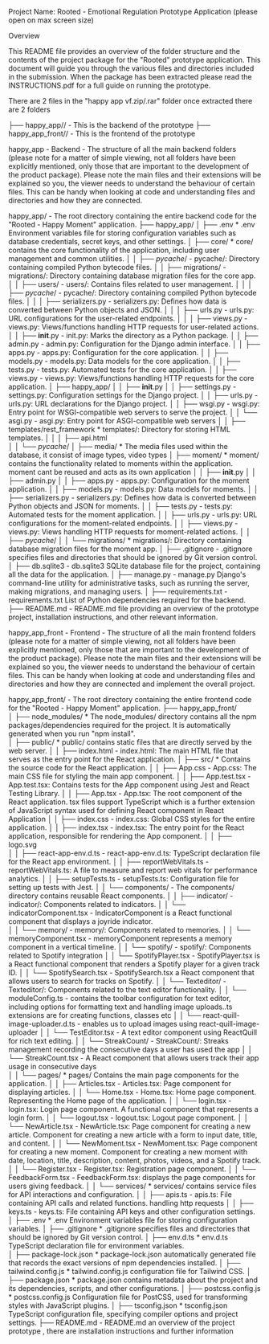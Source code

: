 Project Name: Rooted - Emotional Regulation Prototype Application (please open on max screen size)

Overview

This README file provides an overview of the folder structure and the contents of the project package for the "Rooted" prototype application. 
This document will guide you through the various files and directories included in the submission.
When the package has been extracted please read the INSTRUCTIONS.pdf for a full guide on running the prototype.

There are 2 files in the "happy app vf.zip/.rar" folder once extracted there are 2 folders

├── happy_app//          - This is the backend of the prototype 
├── happy_app_front//    - This is the frontend of the prototype 

happy_app - Backend - The structure of all the main backend folders (please note for a matter of simple viewing, not all folders have been explicitly mentioned, only those that 						 are important to the development of the product package). 
Please note the main files and their extensions will be explained so you, the viewer needs to understand the behaviour of certain files. 
This can be handy when looking at code and understanding files and directories and how they are connected.

happy_app/                           - The root directory containing the entire backend code for the "Rooted - Happy Moment" application.
├── happy_app/
│   ├── .env                       * .env Environment variables file for storing configuration variables such as database credentials, secret keys, and other settings.
│   ├── core/                      * core/ contains the core functionality of the application, including user management and common utilities.
│   │   ├── _pycache_/            - pycache/: Directory containing compiled Python bytecode files.
│   │   ├── migrations/           - migrations/: Directory containing database migration files for the core app.
│   │   ├── users/                - users/: Contains files related to user management.
│   │   │   ├── _pycache_/         - pycache/: Directory containing compiled Python bytecode files.
│   │   │   ├── serializers.py     - serializers.py: Defines how data is converted between Python objects and JSON.
│   │   │   ├── urls.py            - urls.py: URL configurations for the user-related endpoints.
│   │   │   ├── views.py           - views.py: Views/functions handling HTTP requests for user-related actions.
│   │   ├── __init__.py           - init.py: Marks the directory as a Python package.
│   │   ├── admin.py              - admin.py: Configuration for the Django admin interface.
│   │   ├── apps.py               - apps.py: Configuration for the core application.
│   │   ├── models.py             - models.py: Data models for the core application.
│   │   ├── tests.py              - tests.py: Automated tests for the core application.
│   │   ├── views.py              - views.py: Views/functions handling HTTP requests for the core application.
│   ├── happy_app/
│   │   ├── __init__.py
│   │   ├── settings.py           - settings.py: Configuration settings for the Django project.
│   │   ├── urls.py               - urls.py: URL declarations for the Django project.
│   │   ├── wsgi.py               - wsgi.py: Entry point for WSGI-compatible web servers to serve the project.
│   │   └── asgi.py               - asgi.py: Entry point for ASGI-compatible web servers
│   │   ├── templates/rest_framework * templates/: Directory for storing HTML templates.
│   │   │   ├── api.html                                           
│   │   └── _pycache_/
│   ├── media/                     * The media files used within the database, it consist of image types, video types
│   ├── moment/                    * moment/ contains the functionality related to moments within the application. moment cant be reused and acts as its own application
│   │   ├── __init__.py
│   │   ├── admin.py
│   │   ├── apps.py               - apps.py: Configuration for the moment application.
│   │   ├── models.py             - models.py: Data models for moments.
│   │   ├── serializers.py        - serializers.py: Defines how data is converted between Python objects and JSON for moments.
│   │   ├── tests.py              - tests.py: Automated tests for the moment application.
│   │   ├── urls.py               - urls.py: URL configurations for the moment-related endpoints.
│   │   ├── views.py              - views.py: Views handling HTTP requests for moment-related actions.
│   │   ├── _pycache_/
│   │   └── migrations/           * migrations/: Directory containing database migration files for the moment app.
│   ├── .gitignore                 - .gitignore specifies files and directories that should be ignored by Git version control.
│   ├── db.sqlite3                 - db.sqlite3 SQLite database file for the project, containing all the data for the application.
│   ├── manage.py                  - manage.py Django's command-line utility for administrative tasks, such as running the server, making migrations, and managing users.
│   ├── requirements.txt           - requirements.txt List of Python dependencies required for the backend.
├── README.md            - README.md file providing an overview of the prototype project, installation instructions, and other relevant information.




happy_app_front - Frontend - The structure of all the main frontend folders (please note for a matter of simple viewing, not all folders have been explicitly mentioned, only those that are important to the development of the product package). 
Please note the main files and their extensions will be explained so you, the viewer needs to understand the behaviour of certain files. This can be handy when looking at code and understanding files and directories and how they are connected and implement the overall project.

happy_app_front/                     - The root directory containing the entire frontend code for the "Rooted - Happy Moment" application.
├── happy_app_front/              
│   ├── node_modules/                 * The node_modules/ directory contains all the npm packages/dependencies required for the project. It is automatically generated when you run "npm install".             
│   ├── public/                       * public/ contains static files that are directly served by the web server. 
│   │   ├── index.html                - index.html: The main HTML file that serves as the entry point for the React application.
│   ├── src/                          * Contains the source code for the React application.
│   │   ├── App.css                   - App.css: The main CSS file for styling the main app component.
│   │   ├── App.test.tsx              - App.test.tsx: Contains tests for the App component using Jest and React Testing Library.
│   │   ├── App.tsx                   - App.tsx: The root component of the React application. tsx files support TypeScript which is a further extension of JavaScript syntax used for defining React component in React Application 
│   │   ├── index.css                 - index.css: Global CSS styles for the entire application.
│   │   ├── index.tsx                 - index.tsx: The entry point for the React application, responsible for rendering the App component.
│   │   ├── logo.svg              
│   │   ├── react-app-env.d.ts        - react-app-env.d.ts: TypeScript declaration file for the React app environment.
│   │   ├── reportWebVitals.ts        - reportWebVitals.ts: A file to measure and report web vitals for performance analytics.
│   │   ├── setupTests.ts             - setupTests.ts: Configuration file for setting up tests with Jest.
│   │   └── components/               - The components/ directory contains reusable React components.
│   │       ├── indicator/            - indicator/: Components related to indicators.
│   │            └── indicatorComponent.tsx          - IndicatorComponent is a React functional component that displays a joyride indicator.                                    
│   │       └── memory/               - memory/: Components related to memories.
│   │            └── memoryComponent.tsx             - memoryComponent represents a memory component in a vertical timeline.
│   │       └── spotify/              - spotify/: Components related to Spotify integration
│   │            └── SpotifyPlayer.tsx               - SpotifyPlayer.tsx is a React functional component that renders a Spotify player for a given track ID.
│   │            └── SpotifySearch.tsx               - SpotifySearch.tsx a React component that allows users to search for tracks on Spotify.
│   │       └── Texteditor/           - Texteditor/: Components related to the text editor functionality.
│   │            └── moduleConfig.ts                 - contains the toolbar configuration for text editor, including options for formatting text and handling image uploads..ts extensions are for creating functions, classes etc
│   │            └── react-quill-image-uploader.d.ts - enables us to upload images using react-quill-image-uploader
│   │            └── TestEditor.tsx                  - A text editor component using ReactQuill for rich text editing.
│   │       └── StreakCount/          - StreakCount/: Streaks management recording the consecutive days a user has used the app
│   │            └── StreakCount.tsx                 - A React component that allows users track their app usage in consecutive days               
│   │   └── pages/                    * pages/ Contains the main page components for the application.
│   │       ├── Articles.tsx           - Articles.tsx: Page component for displaying articles.
│   │       └── Home.tsx               - Home.tsx: Home page component. Representing the Home page of the application.
│   │       └── login.tsx              - login.tsx: Login page component. A functional component that represents a login form.
│   │       └── logout.tsx             - logout.tsx: Logout page component.
│   │       └── NewArticle.tsx         - NewArticle.tsx: Page component for creating a new article. Component for creating a new article with a form to input date, title, and content.
│   │       └── NewMoment.tsx          - NewMoment.tsx: Page component for creating a new moment. Component for creating a new moment with date, location, title, description, content, photos, videos, and a Spotify track.
│   │       └── Register.tsx           - Register.tsx: Registration page component.
│   │       └── FeedbackForm.tsx       - FeedbackForm.tsx: displays the page components for users giving feedback.
│   │   └── services/                 * services/ contains service files for API interactions and configuration.
│   │       ├── apis.ts                - apis.ts: File containing API calls and related functions. handling http requests
│   │       ├── keys.ts                - keys.ts: File containing API keys and other configuration settings.
│   ├── .env                          * .env Environment variables file for storing configuration variables.
│   ├── .gitignore                    * .gitignore specifies files and directories that should be ignored by Git version control.
│   ├── env.d.ts                      * env.d.ts TypeScript declaration file for environment variables.      
│   ├── package-lock.json             * package-lock.json automatically generated file that records the exact versions of npm dependencies installed.
│   ├── tailwind.config.js            * tailwind.config.js configuration file for Tailwind CSS.
│   ├── package.json                  * package.json contains metadata about the project and its dependencies, scripts, and other configurations.
│   ├── postcss.config.js             * postcss.config.js Configuration file for PostCSS, used for transforming styles with JavaScript plugins.
│   ├── tsconfig.json                 * tsconfig.json TypeScript configuration file, specifying compiler options and project settings.
├── README.md            - README.md an overview of the project prototype , there are installation instructions and further information 


